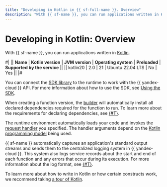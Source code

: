 ```yaml
---
title: "Developing in Kotlin in {{ sf-full-name }}. Overview"
description: "With {{ sf-name }}, you can run applications written in Kotlin. The service provides the runtime environment with Kotlin 2.0 and Ubuntu 22.04 LTS."
---
```


# Developing in Kotlin: Overview

With {{ sf-name }}, you can run applications written in [Kotlin](https://kotlinlang.org/docs/home.html).

#|
|| **Name** | **Kotlin version** | **JVM version** | **Operating system** | **Preloaded** | **Supported by the service** ||
|| kotlin20 | 2.0 | 21 | Ubuntu 22.04 LTS | No | Yes ||
|#

You can connect the [SDK library](https://github.com/yandex-cloud/java-sdk) to the runtime to work with the {{ yandex-cloud }} API. For more information about how to use the SDK, see [Using the SDK](sdk.md).

When creating a function version, the [builder](../../concepts/builder.md) will automatically install all declared dependencies required for the function to run. To learn more about the requirements for declaring dependencies, see [{#T}](dependencies.md).

The runtime environment automatically loads your code and invokes the [request handler](handler.md) you specified. The handler arguments depend on the [Kotlin programming model](model/index.md) being used.

{{ sf-name }} automatically captures an application's standard output streams and sends them to the centralized logging system in {{ yandex-cloud }}. This system also logs service records about the start and end of each function and any errors that occur during its execution. For more information about the log format, see [{#T}](logging.md).

To learn more about how to write in Kotlin or how certain constructs work, we recommend taking [a tour of Kotlin](https://kotlinlang.org/docs/kotlin-tour-welcome.html).
